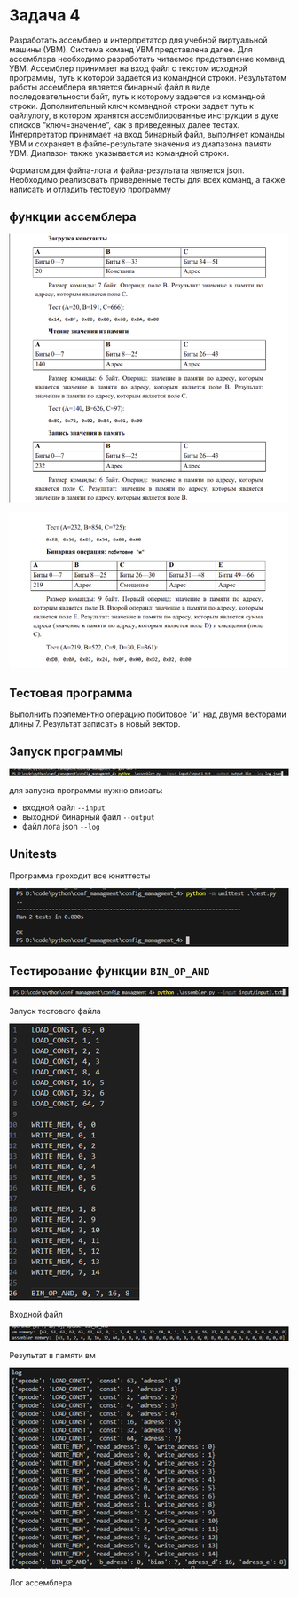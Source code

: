 # Задача 4

Разработать ассемблер и интерпретатор для учебной виртуальной машины
(УВМ). Система команд УВМ представлена далее.
Для ассемблера необходимо разработать читаемое представление команд
УВМ. Ассемблер принимает на вход файл с текстом исходной программы, путь к
которой задается из командной строки. Результатом работы ассемблера является
бинарный файл в виде последовательности байт, путь к которому задается из
командной строки. Дополнительный ключ командной строки задает путь к файлулогу, в котором хранятся ассемблированные инструкции в духе списков
“ключ=значение”, как в приведенных далее тестах.
Интерпретатор принимает на вход бинарный файл, выполняет команды УВМ
и сохраняет в файле-результате значения из диапазона памяти УВМ. Диапазон
также указывается из командной строки.

Форматом для файла-лога и файла-результата является json.
Необходимо реализовать приведенные тесты для всех команд, а также
написать и отладить тестовую программу

## функции ассемблера
![функции ассемблера](screens/image.png)

![alt text](screens/image2.png)

## Тестовая программа
Выполнить поэлементно операцию побитовое "и" над двумя векторами длины 7. Результат записать в новый вектор.

## Запуск программы
![Запуск программы](screens/image3.png)

для запуска программы нужно вписать:
- входной файл `--input`
- выходной бинарный файл `--output`
- файл лога json `--log`

## Unitests
Программа проходит все юниттесты

![Юниттесты](screens/image4.png)

## Тестирование функции `BIN_OP_AND`

![Запуск тестового файла](screens/image6.png)

Запуск тестового файла

![Входной файл](screens/image5.png)

Входной файл

![результат в памяти вм](screens/image7.png)

Результат в памяти вм

![лог работы ассемблера](screens/image_log.png)

Лог ассемблера


